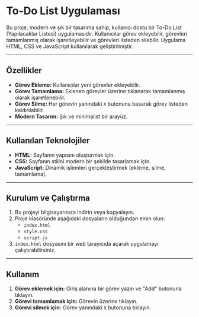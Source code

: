 # To-Do List Uygulaması

Bu proje, modern ve şık bir tasarıma sahip, kullanıcı dostu bir To-Do List (Yapılacaklar Listesi) uygulamasıdır. Kullanıcılar görev ekleyebilir, görevleri tamamlanmış olarak işaretleyebilir ve görevleri listeden silebilir. Uygulama HTML, CSS ve JavaScript kullanılarak geliştirilmiştir.

---

## Özellikler

- **Görev Ekleme:** Kullanıcılar yeni görevler ekleyebilir.
- **Görev Tamamlama:** Eklenen görevler üzerine tıklanarak tamamlanmış olarak işaretlenebilir.
- **Görev Silme:** Her görevin yanındaki `X` butonuna basarak görev listeden kaldırılabilir.
- **Modern Tasarım:** Şık ve minimalist bir arayüz.

---

## Kullanılan Teknolojiler

- **HTML:** Sayfanın yapısını oluşturmak için.
- **CSS:** Sayfanın stilini modern bir şekilde tasarlamak için.
- **JavaScript:** Dinamik işlemleri gerçekleştirmek (ekleme, silme, tamamlama).

---

## Kurulum ve Çalıştırma

1. Bu projeyi bilgisayarınıza indirin veya kopyalayın.
2. Proje klasöründe aşağıdaki dosyaların olduğundan emin olun:
   - `index.html`
   - `style.css`
   - `script.js`
3. `index.html` dosyasını bir web tarayıcıda açarak uygulamayı çalıştırabilirsiniz.

---

## Kullanım

1. **Görev eklemek için:** Giriş alanına bir görev yazın ve "Add" butonuna tıklayın.
2. **Görevi tamamlamak için:** Görevin üzerine tıklayın.
3. **Görevi silmek için:** Görev yanındaki `X` butonuna tıklayın.


